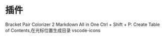 # 插件
Bracket Pair Colorizer 2
Markdown All in One
	Ctrl + Shift + P: Create Table of Contents,在光标位置生成目录
vscode-icons